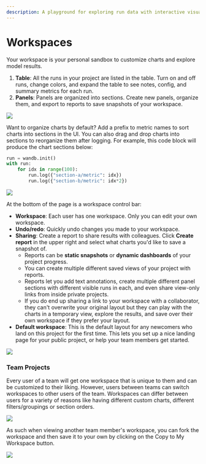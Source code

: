 ```yaml
---
description: A playground for exploring run data with interactive visualizations
---
```


# Workspaces

Your workspace is your personal sandbox to customize charts and explore model results.

1. **Table**: All the runs in your project are listed in the table. Turn on and off runs, change colors, and expand the table to see notes, config, and summary metrics for each run.
2. **Panels**: Panels are organized into sections. Create new panels, organize them, and export to reports to save snapshots of your workspace.

![](<pathname:///images/app_ui/workspace table and panels.png>)

Want to organize charts by default? Add a prefix to metric names to sort charts into sections in the UI. You can also drag and drop charts into sections to reorganize them after logging. For example, this code block will produce the chart sections below:

```python
run = wandb.init()
with run:
    for idx in range(100):
        run.log({"section-a/metric": idx})
        run.log({"section-b/metric": idx*2})
```

![](<pathname:///images/app_ui/workspaces_bar1.png>)

At the bottom of the page is a workspace control bar:

* **Workspace**: Each user has one workspace. Only you can edit your own workspace.
* **Undo/redo**: Quickly undo changes you made to your workspace.
* **Sharing**: Create a report to share results with colleagues. Click **Create report** in the upper right and select what charts you'd like to save a snapshot of.
  * Reports can be **static snapshots** or **dynamic dashboards** of your project progress.
  * You can create multiple different saved views of your project with reports.
  * Reports let you add text annotations, create multiple different panel sections with different visible runs in each, and even share view-only links from inside private projects.
  * If you do end up sharing a link to your workspace with a collaborator, they can't overwrite your original layout but they can play with the charts in a temporary view, explore the results, and save over their own workspace if they prefer your layout.
* **Default workspace**: This is the default layout for any newcomers who land on this project for the first time. This lets you set up a nice landing page for your public project, or help your team members get started.

![](<pathname:///images/app_ui/workspace_bar2.png>)

### Team Projects

Every user of a team will get one workspace that is unique to them and can be customized to their liking. However, users between teams can switch workspaces to other users of the team. Workspaces can differ between users for a variety of reasons like having different custom charts, different filters/groupings or section orders.

![](<pathname:///images/app_ui/team_project_1.png>)

As such when viewing another team member's workspace, you can fork the workspace and then save it to your own by clicking on the Copy to My Workspace button.

![](<pathname:///images/app_ui/team_project_2.png>)
